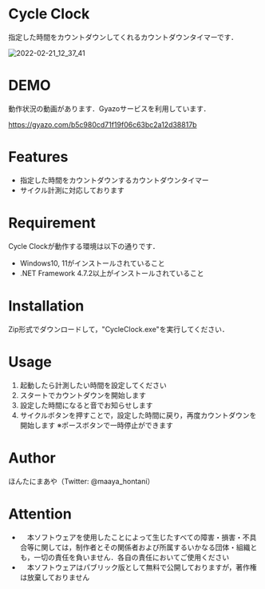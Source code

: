 # Cycle Clock
 
指定した時間をカウントダウンしてくれるカウントダウンタイマーです．

![2022-02-21_12_37_41](https://user-images.githubusercontent.com/99890088/154885223-60691266-a15e-46ae-a691-b534ea5a20a9.png)


# DEMO

動作状況の動画があります．Gyazoサービスを利用しています．
 
https://gyazo.com/b5c980cd71f19f06c63bc2a12d38817b
 
# Features
 
* 指定した時間をカウントダウンするカウントダウンタイマー
* サイクル計測に対応しております
 
# Requirement
 
Cycle Clockが動作する環境は以下の通りです．
 
* Windows10, 11がインストールされていること
* .NET Framework 4.7.2以上がインストールされていること
 
# Installation
 
Zip形式でダウンロードして，"CycleClock.exe"を実行してください．
 
# Usage
 
1. 起動したら計測したい時間を設定してください
2. スタートでカウントダウンを開始します
3. 設定した時間になると音でお知らせします
4. サイクルボタンを押すことで，設定した時間に戻り，再度カウントダウンを開始します
※ポースボタンで一時停止ができます
 
# Author

ほんたにまあや（Twitter: @maaya_hontani）

# Attention

* 　本ソフトウェアを使用したことによって生じたすべての障害・損害・不具合等に関しては，制作者とその関係者および所属するいかなる団体・組織とも，一切の責任を負いません．各自の責任においてご使用ください
* 　本ソフトウェアはパブリック版として無料で公開しておりますが，著作権は放棄しておりません
